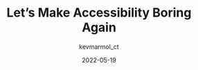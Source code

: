 ---
author: kevmarmol_ct
date: 2022-05-19
draft: true
permalink: false
publisher: kinandcarta
tags:
  - accessibility
target_url: https://medium.com/kinandcartacreated/lets-make-accessibility-boring-again-ed4b8da66128
title: Let’s Make Accessibility Boring Again
---